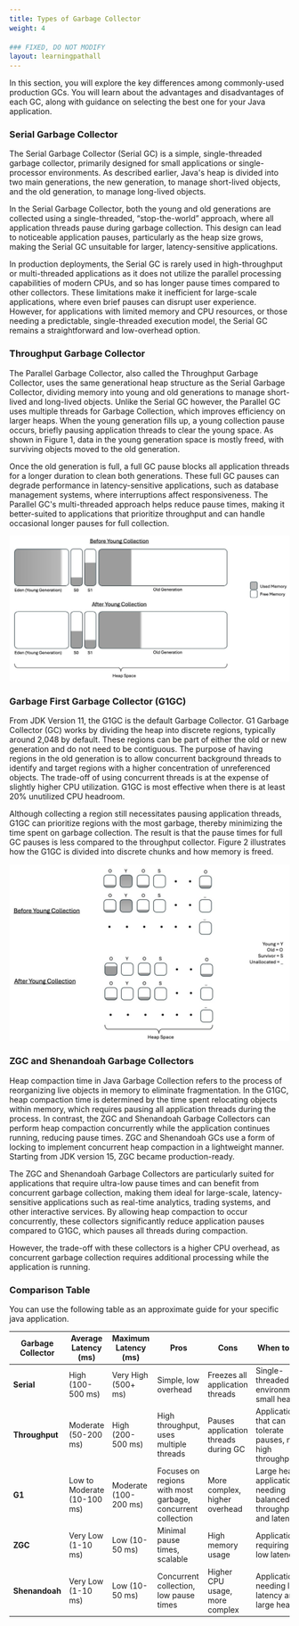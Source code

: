 ```yaml
---
title: Types of Garbage Collector
weight: 4

### FIXED, DO NOT MODIFY
layout: learningpathall
---
```


In this section, you will explore the key differences among commonly-used production GCs. You will learn about the advantages and disadvantages of each GC, along with guidance on selecting the best one for your Java application.

### Serial Garbage Collector

The Serial Garbage Collector (Serial GC) is a simple, single-threaded garbage collector, primarily designed for small applications or single-processor environments. As described earlier, Java's heap is divided into two main generations, the new generation, to manage short-lived objects, and the old generation, to manage long-lived objects. 

In the Serial Garbage Collector, both the young and old generations are collected using a single-threaded, “stop-the-world” approach, where all application threads pause during garbage collection. This design can lead to noticeable application pauses, particularly as the heap size grows, making the Serial GC unsuitable for larger, latency-sensitive applications.

In production deployments, the Serial GC is rarely used in high-throughput or multi-threaded applications as it does not utilize the parallel processing capabilities of modern CPUs, and so has longer pause times compared to other collectors. These limitations make it inefficient for large-scale applications, where even brief pauses can disrupt user experience. However, for applications with limited memory and CPU resources, or those needing a predictable, single-threaded execution model, the Serial GC remains a straightforward and low-overhead option.

### Throughput Garbage Collector

The Parallel Garbage Collector, also called the Throughput Garbage Collector, uses the same generational heap structure as the Serial Garbage Collector, dividing memory into young and old generations to manage short-lived and long-lived objects. Unlike the Serial GC however, the Parallel GC uses multiple threads for Garbage Collection, which improves efficiency on larger heaps. When the young generation fills up, a young collection pause occurs, briefly pausing application threads to clear the young space. As shown in Figure 1, data in the young generation space is mostly freed, with surviving objects moved to the old generation.

Once the old generation is full, a full GC pause blocks all application threads for a longer duration to clean both generations. These full GC pauses can degrade performance in latency-sensitive applications, such as database management systems, where interruptions affect responsiveness. The Parallel GC's multi-threaded approach helps reduce pause times, making it better-suited to applications that prioritize throughput and can handle occasional longer pauses for full collection.

![throughput_minor_gc  alt-text#center]( ./throughput_gc.jpg "Figure 1: Throughput Garbage Collector")

### Garbage First Garbage Collector (G1GC)

From JDK Version 11, the G1GC is the default Garbage Collector. G1 Garbage Collector (GC) works by dividing the heap into discrete regions, typically around 2,048 by default. These regions can be part of either the old or new generation and do not need to be contiguous. The purpose of having regions in the old generation is to allow concurrent background threads to identify and target regions with a higher concentration of unreferenced objects. The trade-off of using concurrent threads is at the expense of slightly higher CPU utilization. G1GC is most effective when there is at least 20% unutilized CPU headroom. 

Although collecting a region still necessitates pausing application threads, G1GC can prioritize regions with the most garbage, thereby minimizing the time spent on garbage collection. The result is that the pause times for full GC pauses is less compared to the throughput collector. Figure 2 illustrates how the G1GC is divided into discrete chunks and how memory is freed.

![g1gc alt-text#center](./g1gc.jpg "Figure 2: Garbage First Garbage Collector")

### ZGC and Shenandoah Garbage Collectors

Heap compaction time in Java Garbage Collection refers to the process of reorganizing live objects in memory to eliminate fragmentation. In the G1GC, heap compaction time is determined by the time spent relocating objects within memory, which requires pausing all application threads during the process. In contrast, the ZGC and Shenandoah Garbage Collectors can perform heap compaction concurrently while the application continues running, reducing pause times. ZGC and Shenandoah GCs use a form of locking to implement concurrent heap compaction in a lightweight manner. Starting from JDK version 15, ZGC became production-ready. 

The ZGC and Shenandoah Garbage Collectors are particularly suited for applications that require ultra-low pause times and can benefit from concurrent garbage collection, making them ideal for large-scale, latency-sensitive applications such as real-time analytics, trading systems, and other interactive services. By allowing heap compaction to occur concurrently, these collectors significantly reduce application pauses compared to G1GC, which pauses all threads during compaction.

However, the trade-off with these collectors is a higher CPU overhead, as concurrent garbage collection requires additional processing while the application is running. 

### Comparison Table

You can use the following table as an approximate guide for your specific java application.



| Garbage Collector | Average Latency (ms) | Maximum Latency (ms) | Pros | Cons | When to Use | Example Application |
|-------------------|----------------------|----------------------|------|------|-------------|---------------------|
| **Serial**        | High (100-500 ms)    | Very High (500+ ms)  | Simple, low overhead | Freezes all application threads | Single-threaded environments, small heaps | Resource-constrained Docker containers |
| **Throughput**    | Moderate (50-200 ms) | High (200-500 ms)    | High throughput, uses multiple threads | Pauses application threads during GC | Applications that can tolerate pauses, need high throughput | Batch processing systems |
| **G1**            | Low to Moderate (10-100 ms) | Moderate (100-200 ms) | Focuses on regions with most garbage, concurrent collection | More complex, higher overhead | Large heaps, applications needing balanced throughput and latency | Web servers, application servers |
| **ZGC**           | Very Low (1-10 ms)   | Low (10-50 ms)       | Minimal pause times, scalable | High memory usage | Applications requiring very low latency | Financial trading systems |
| **Shenandoah**    | Very Low (1-10 ms)   | Low (10-50 ms)       | Concurrent collection, low pause times | Higher CPU usage, more complex | Applications needing low latency and large heaps | Real-time data processing |



